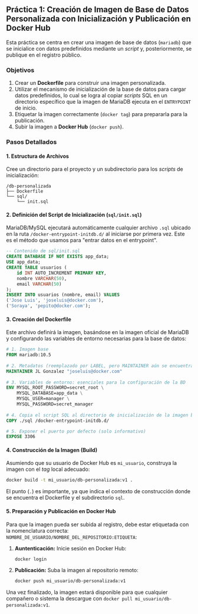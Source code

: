 
## Práctica 1: Creación de Imagen de Base de Datos Personalizada con Inicialización y Publicación en Docker Hub

Esta práctica se centra en crear una imagen de base de datos (`mariadb`) que se inicialice con datos predefinidos mediante un *script* y, posteriormente, se publique en el registro público.

### Objetivos

1.  Crear un **Dockerfile** para construir una imagen personalizada.
2.  Utilizar el mecanismo de inicialización de la base de datos para cargar datos predefinidos, lo cual se logra al copiar *scripts* SQL en un directorio específico que la imagen de MariaDB ejecuta en el `ENTRYPOINT` de inicio.
3.  Etiquetar la imagen correctamente (`docker tag`) para prepararla para la publicación.
4.  Subir la imagen a **Docker Hub** (`docker push`).

### Pasos Detallados

#### 1. Estructura de Archivos

Cree un directorio para el proyecto y un subdirectorio para los *scripts* de inicialización:

```
/db-personalizada
├── Dockerfile
└── sql/
    └── init.sql 
```

#### 2. Definición del Script de Inicialización (`sql/init.sql`)

MariaDB/MySQL ejecutará automáticamente cualquier archivo `.sql` ubicado en la ruta `/docker-entrypoint-initdb.d/` al iniciarse por primera vez. Este es el método que usamos para "entrar datos en el entrypoint".

```sql
-- Contenido de sql/init.sql
CREATE DATABASE IF NOT EXISTS app_data;
USE app_data;
CREATE TABLE usuarios (
    id INT AUTO_INCREMENT PRIMARY KEY,
    nombre VARCHAR(50),
    email VARCHAR(50)
);
INSERT INTO usuarios (nombre, email) VALUES 
('Jose Luis', 'joseluis@docker.com'),
('Soraya', 'pepito@docker.com');
```

#### 3. Creación del Dockerfile

Este archivo definirá la imagen, basándose en la imagen oficial de MariaDB y configurando las variables de entorno necesarias para la base de datos:

```dockerfile
# 1. Imagen base
FROM mariadb:10.5
 
# 2. Metadatos (reemplazado por LABEL, pero MAINTAINER aún se encuentra en la fuente)
MAINTAINER JL Gonzalez "joseluis@docker.com" 
 
# 3. Variables de entorno: esenciales para la configuración de la BD
ENV MYSQL_ROOT_PASSWORD=secret_root \
    MYSQL_DATABASE=app_data \
    MYSQL_USER=manager \
    MYSQL_PASSWORD=secret_manager
 
# 4. Copia el script SQL al directorio de inicialización de la imagen base
COPY ./sql /docker-entrypoint-initdb.d/

# 5. Exponer el puerto por defecto (solo informativo)
EXPOSE 3306
```

#### 4. Construcción de la Imagen (Build)

Asumiendo que su usuario de Docker Hub es `mi_usuario`, construya la imagen con el *tag* local adecuado:

```bash
docker build -t mi_usuario/db-personalizada:v1 . 
```

El punto (`.`) es importante, ya que indica el contexto de construcción donde se encuentra el Dockerfile y el subdirectorio `sql`.

#### 5. Preparación y Publicación en Docker Hub

Para que la imagen pueda ser subida al registro, debe estar etiquetada con la nomenclatura correcta: `NOMBRE_DE_USUARIO/NOMBRE_DEL_REPOSITORIO:ETIQUETA`:

1.  **Auntenticación:** Inicie sesión en Docker Hub:
    ```bash
    docker login
    ```
2.  **Publicación:** Suba la imagen al repositorio remoto:
    ```bash
    docker push mi_usuario/db-personalizada:v1
    ```
Una vez finalizado, la imagen estará disponible para que cualquier compañero o sistema la descargue con `docker pull mi_usuario/db-personalizada:v1`.

